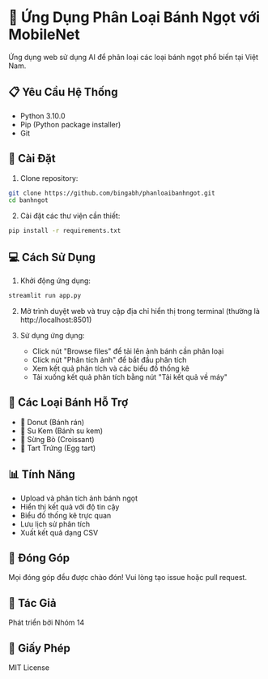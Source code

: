 # 🍰 Ứng Dụng Phân Loại Bánh Ngọt với MobileNet

Ứng dụng web sử dụng AI để phân loại các loại bánh ngọt phổ biến tại Việt Nam.

## 📋 Yêu Cầu Hệ Thống

- Python 3.10.0
- Pip (Python package installer)
- Git

## 🚀 Cài Đặt

1. Clone repository:
```bash
git clone https://github.com/bingabh/phanloaibanhngot.git
cd banhngot
```

2. Cài đặt các thư viện cần thiết:
```bash
pip install -r requirements.txt
```

## 💻 Cách Sử Dụng

1. Khởi động ứng dụng:
```bash
streamlit run app.py
```

2. Mở trình duyệt web và truy cập địa chỉ hiển thị trong terminal (thường là http://localhost:8501)

3. Sử dụng ứng dụng:
   - Click nút "Browse files" để tải lên ảnh bánh cần phân loại
   - Click nút "Phân tích ảnh" để bắt đầu phân tích
   - Xem kết quả phân tích và các biểu đồ thống kê
   - Tải xuống kết quả phân tích bằng nút "Tải kết quả về máy"

## 🎂 Các Loại Bánh Hỗ Trợ

- 🍩 Donut (Bánh rán)
- 🍮 Su Kem (Bánh su kem)
- 🥐 Sừng Bò (Croissant)
- 🥮 Tart Trứng (Egg tart)

## 📊 Tính Năng

- Upload và phân tích ảnh bánh ngọt
- Hiển thị kết quả với độ tin cậy
- Biểu đồ thống kê trực quan
- Lưu lịch sử phân tích
- Xuất kết quả dạng CSV

## 🤝 Đóng Góp

Mọi đóng góp đều được chào đón! Vui lòng tạo issue hoặc pull request.

## 👥 Tác Giả

Phát triển bởi Nhóm 14

## 📄 Giấy Phép

MIT License